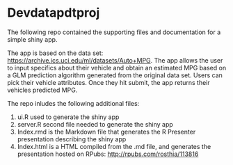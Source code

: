 # Devdatapdtproj
The following repo contained the supporting files and documentation for a simple shiny app.

The app is based on the data set: https://archive.ics.uci.edu/ml/datasets/Auto+MPG. 
The app allows the user to input specifics about their vehicle and obtain an estimated MPG 
based on a GLM prediction algorithm generated from the original data set. 
Users can pick their vehicle attributes. 
Once they hit submit, the app returns their vehicles predicted MPG. 

The repo inludes the following additional files:
    
1. ui.R used to generate the shiny app
2. server.R second file needed to generate the shiny app
3. Index.rmd is the Markdown file that generates the R Presenter presentation describing the shiny app
4. Index.html is a HTML compiled from the .md file, and generates the presentation hosted on 
RPubs: http://rpubs.com/rosthia/113816
